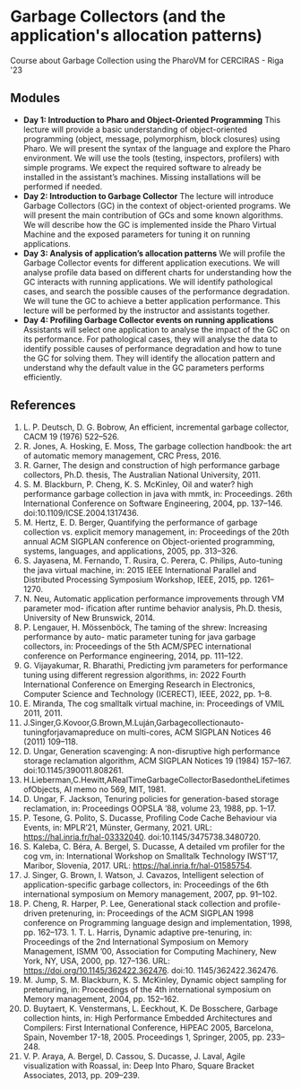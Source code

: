 # Garbage Collectors (and the application's allocation patterns)

Course about Garbage Collection using the PharoVM for CERCIRAS - Riga '23

## Modules

- **Day 1: Introduction to Pharo and Object-Oriented Programming**
This lecture will provide a basic understanding of object-oriented programming (object, message, polymorphism, block closures) using Pharo. We will present the syntax of the language and explore the Pharo environment. We will use the tools (testing, inspectors, profilers) with simple programs. We expect the required software to already be installed in the assistant’s machines. Missing installations will be performed if needed.
- **Day 2: Introduction to Garbage Collector**
The lecture will introduce Garbage Collectors (GC) in the context of object-oriented programs. We will present the main contribution of GCs and some known algorithms. We will describe how the GC is implemented inside the Pharo Virtual Machine and the exposed parameters for tuning it on running applications.
- **Day 3: Analysis of application’s allocation patterns**
We will profile the Garbage Collector events for different application executions. We will analyse profile data based on different charts for understanding how the GC interacts with running applications. We will identify pathological cases, and search the possible causes of the performance degradation. We will tune the GC to achieve a better application performance. This lecture will be performed by the instructor and assistants together.
- **Day 4: Profiling Garbage Collector events on running applications**
Assistants will select one application to analyse the impact of the GC on its performance. For pathological cases, they will analyse the data to identify possible causes of performance degradation and how to tune the GC for solving them. They will identify the allocation pattern and understand why the default value in the GC parameters performs efficiently.

## References
1. L. P. Deutsch, D. G. Bobrow, An efficient, incremental garbage collector, CACM 19 (1976) 522–526.
1. R. Jones, A. Hosking, E. Moss, The garbage collection handbook: the art of automatic memory management, CRC Press, 2016.
1. R. Garner, The design and construction of high performance garbage collectors, Ph.D. thesis, The Australian National University, 2011.
1. S. M. Blackburn, P. Cheng, K. S. McKinley, Oil and water? high performance garbage collection in java with mmtk, in: Proceedings. 26th International Conference on Software Engineering, 2004, pp. 137–146. doi:10.1109/ICSE.2004.1317436.
1. M. Hertz, E. D. Berger, Quantifying the performance of garbage collection vs. explicit memory management, in: Proceedings of the 20th annual ACM SIGPLAN conference on Object-oriented programming, systems, languages, and applications, 2005, pp. 313–326.
1. S. Jayasena, M. Fernando, T. Rusira, C. Perera, C. Philips, Auto-tuning the java virtual machine, in: 2015 IEEE International Parallel and Distributed Processing Symposium Workshop, IEEE, 2015, pp. 1261–1270.
1. N. Neu, Automatic application performance improvements through VM parameter mod- ification after runtime behavior analysis, Ph.D. thesis, University of New Brunswick, 2014.
1. P. Lengauer, H. Mössenböck, The taming of the shrew: Increasing performance by auto- matic parameter tuning for java garbage collectors, in: Proceedings of the 5th ACM/SPEC international conference on Performance engineering, 2014, pp. 111–122.
1. G. Vijayakumar, R. Bharathi, Predicting jvm parameters for performance tuning using different regression algorithms, in: 2022 Fourth International Conference on Emerging Research in Electronics, Computer Science and Technology (ICERECT), IEEE, 2022, pp. 1–8.
1. E. Miranda, The cog smalltalk virtual machine, in: Proceedings of VMIL 2011, 2011.
1. J.Singer,G.Kovoor,G.Brown,M.Luján,Garbagecollectionauto-tuningforjavamapreduce on multi-cores, ACM SIGPLAN Notices 46 (2011) 109–118.
1. D. Ungar, Generation scavenging: A non-disruptive high performance storage reclamation algorithm, ACM SIGPLAN Notices 19 (1984) 157–167. doi:10.1145/390011.808261.
1. H.Lieberman,C.Hewitt,ARealTimeGarbageCollectorBasedontheLifetimesofObjects, AI memo no 569, MIT, 1981.
1. D. Ungar, F. Jackson, Tenuring policies for generation-based storage reclamation, in: Proceedings OOPSLA ’88, volume 23, 1988, pp. 1–17.
1. P. Tesone, G. Polito, S. Ducasse, Profiling Code Cache Behaviour via Events, in: MPLR’21, Münster, Germany, 2021. URL: https://hal.inria.fr/hal-03332040. doi:10.1145/3475738.3480720.
1. S. Kaleba, C. Béra, A. Bergel, S. Ducasse, A detailed vm profiler for the cog vm, in: International Workshop on Smalltalk Technology IWST’17, Maribor, Slovenia, 2017. URL: https://hal.inria.fr/hal-01585754.
1. J. Singer, G. Brown, I. Watson, J. Cavazos, Intelligent selection of application-specific garbage collectors, in: Proceedings of the 6th international symposium on Memory management, 2007, pp. 91–102.
1. P. Cheng, R. Harper, P. Lee, Generational stack collection and profile-driven pretenuring, in: Proceedings of the ACM SIGPLAN 1998 conference on Programming language design and implementation, 1998, pp. 162–173. 1. T. L. Harris, Dynamic adaptive pre-tenuring, in: Proceedings of the 2nd International Symposium on Memory Management, ISMM ’00, Association for Computing Machinery, New York, NY, USA, 2000, pp. 127–136. URL: https://doi.org/10.1145/362422.362476. doi:10. 1145/362422.362476.
1. M. Jump, S. M. Blackburn, K. S. McKinley, Dynamic object sampling for pretenuring, in: Proceedings of the 4th international symposium on Memory management, 2004, pp. 152–162.
1. D. Buytaert, K. Venstermans, L. Eeckhout, K. De Bosschere, Garbage collection hints, in: High Performance Embedded Architectures and Compilers: First International Conference, HiPEAC 2005, Barcelona, Spain, November 17-18, 2005. Proceedings 1, Springer, 2005, pp. 233–248.
1. V. P. Araya, A. Bergel, D. Cassou, S. Ducasse, J. Laval, Agile visualization with Roassal, in: Deep Into Pharo, Square Bracket Associates, 2013, pp. 209–239.
